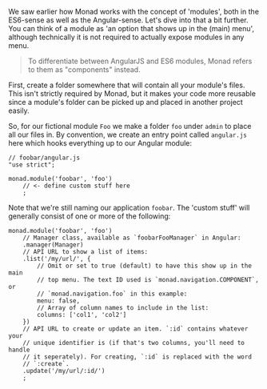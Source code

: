 We saw earlier how Monad works with the concept of 'modules', both in the
ES6-sense as well as the Angular-sense. Let's dive into that a bit further.
You can think of a module as 'an option that shows up in the (main) menu',
although technically it is not required to actually expose modules in any menu.

> To differentiate between AngularJS and ES6 modules, Monad refers to them as
> "components" instead.

First, create a folder somewhere that will contain all your module's files. This
isn't strictly required by Monad, but it makes your code more reusable since a
module's folder can be picked up and placed in another project easily.

So, for our fictional module `Foo` we make a folder `foo` under `admin`
to place all our files in. By convention, we create an entry point called
`angular.js` here which hooks everything up to our Angular module:

    // foobar/angular.js
    "use strict";

    monad.module('foobar', 'foo')
        // <- define custom stuff here
        ;

Note that we're still naming our application `foobar`. The 'custom stuff' will
generally consist of one or more of the following:

    monad.module('foobar', 'foo')
        // Manager class, available as `foobarFooManager` in Angular:
        .manager(Manager)
        // API URL to show a list of items:
        .list('/my/url/', {
            // Omit or set to true (default) to have this show up in the main
            // top menu. The text ID used is `monad.navigation.COMPONENT`, or
            // `monad.navigation.foo` in this example:
            menu: false,
            // Array of column names to include in the list:
            columns: ['col1', 'col2']
        })
        // API URL to create or update an item. `:id` contains whatever your
        // unique identifier is (if that's two columns, you'll need to handle
        // it seperately). For creating, `:id` is replaced with the word
        // `:create`.
        .update('/my/url/:id/')
        ;


